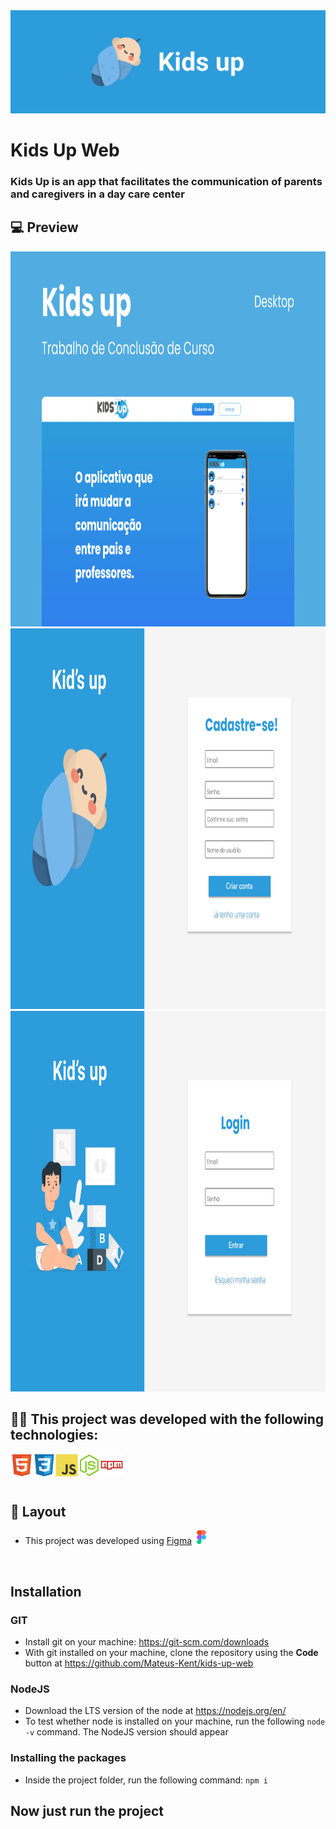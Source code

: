  
 <img id="header" src="./.github/images/Header.svg" >

 # Kids Up Web
 ### Kids Up is an app that facilitates the communication of parents and caregivers in a day care center

 ## 💻 Preview

  <img id="previewIndex" src="./.github/images/previewIndexScreen.svg" height=600px >
  <img id="previewIndex" src="./.github/images/signUpScreen.svg" height=609px >
  <img id="previewIndex" src="./.github/images/loginScreen.svg" height=609px >

 ## 👨‍💻 This project was developed with the following technologies:
 <img align="left" alt="react" width="36px" src="https://raw.githubusercontent.com/devicons/devicon/master/icons/html5/html5-original.svg" />
 <img align="left" alt="react" width="36px" src="https://raw.githubusercontent.com/devicons/devicon/master/icons/css3/css3-original.svg" />
 <img align="left" alt="react" width="36px" src="https://raw.githubusercontent.com/devicons/devicon/master/icons/javascript/javascript-original.svg" />
 <img align="left" alt="react" width="36px" src="https://raw.githubusercontent.com/devicons/devicon/master/icons/nodejs/nodejs-original.svg" />
 <img align="left" alt="react" width="36px" src="https://raw.githubusercontent.com/devicons/devicon/master/icons/npm/npm-original-wordmark.svg" />
 
<br />
<br />
<br />

 ## 🔖 Layout

- This project was developed using [Figma](https://www.figma.com/file/u0BQK8rCf2KgzcukdRRCWh/Letmeask/duplicate) <img alt="figma" width="22px" src="https://raw.githubusercontent.com/devicons/devicon/master/icons/figma/figma-original.svg" />

<br />

## Installation

### GIT

- Install git on your machine: https://git-scm.com/downloads
- With git installed on your machine, clone the repository using the **Code** button at https://github.com/Mateus-Kent/kids-up-web

### NodeJS

- Download the LTS version of the node at https://nodejs.org/en/
- To test whether node is installed on your machine, run the following `node -v` command. The NodeJS version should appear


### Installing the packages

- Inside the project folder, run the following command: `npm i`

## Now just run the project

 

 
